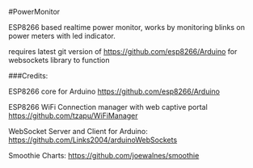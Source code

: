 #PowerMonitor

ESP8266 based realtime power monitor, works by monitoring blinks on power meters with led indicator.

requires latest git version of https://github.com/esp8266/Arduino for websockets library to function



###Credits:

ESP8266 core for Arduino
  https://github.com/esp8266/Arduino

ESP8266 WiFi Connection manager with web captive portal
  https://github.com/tzapu/WiFiManager

WebSocket Server and Client for Arduino:
  https://github.com/Links2004/arduinoWebSockets

Smoothie Charts:
  https://github.com/joewalnes/smoothie
